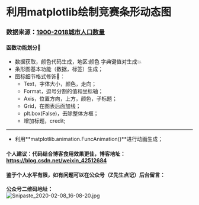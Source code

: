 # 利用matplotlib绘制竞赛条形动态图

### 数据来源：[1900-2018城市人口数量](https://gist.githubusercontent.com/johnburnmurdoch/4199dbe55095c3e13de8d5b2e5e5307a/raw/fa018b25c24b7b5f47fd0568937ff6c04e384786/city_populations)

#### 函数功能划分:dango:

* 数据获取，颜色代码生成，地区:颜色 字典键值对生成:collision:
* 条形图基本功能（数据，标签）生成；
* 图标细节格式修饰:deciduous_tree:：
  * Text，字体大小，颜色，走向；
  * Format，逗号分割的值和坐标轴；
  * Axis，位置方向，上方，颜色，子标题；
  * Grid，在图表后面加线；
  * plt.box(False)，去除整体方框；
  * 增加标题，credit;

---

* 利用**matplotlib.animation.FuncAnimation()**进行动画生成；

#### 个人建议：代码结合博客食用效果更佳，博客地址：https://blog.csdn.net/weixin_42512684

#### 鉴于个人水平有限，如有问题可以在公众号（Z先生点记）后台留言：

**公众号二维码地址：**
<br>
![Snipaste_2020-02-08_16-08-20.jpg](http://ww1.sinaimg.cn/large/007wRTdIly1gbp24g2fhlj30kc07a0th.jpg)
